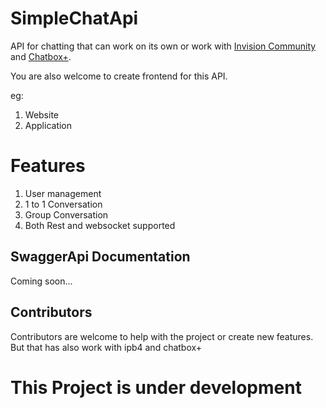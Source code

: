 # SimpleChatApi

API for chatting that can work on its own or work  with [Invision Community](https://invisioncommunity.com/)  and [Chatbox+](https://invisioncommunity.com/files/file/9342-chatbox/).

You are also welcome to create frontend for this API.

eg:
1. Website
2. Application

# Features
1. User management
2. 1 to 1 Conversation
3. Group Conversation
4. Both Rest and websocket supported

## SwaggerApi Documentation

Coming soon...

## Contributors
Contributors are welcome to help with the project or create new features.
But that has also work with ipb4 and chatbox+


# This Project is under development
